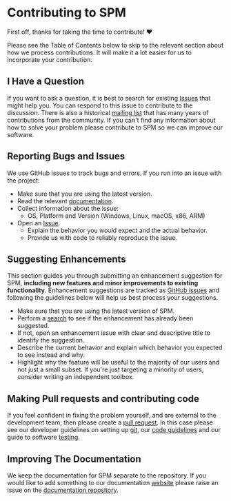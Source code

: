 <!-- omit in toc -->
# Contributing to SPM

First off, thanks for taking the time to contribute! ❤️

 Please see the Table of Contents below to skip to the relevant section about how we process contributions. It will make it a lot easier for us to incorporate your contribution. 

## I Have a Question

 If you want to ask a question, it is best to search for existing [Issues](https://github.com/spm/spm/issues) that might help you. You can respond to this issue to contribute to the discussion. There is also a historical [mailing list](http://jiscmail.ac.uk/cgi-bin/webadmin?A0=SPM) that has many years of contributions from the community. If you can't find any information about how to solve your problem please contribute to SPM so we can improve our software. 


## Reporting Bugs and Issues

We use GitHub issues to track bugs and errors. If you run into an issue with the project:

- Make sure that you are using the latest version.
- Read the relevant [documentation](https://www.fil.ion.ucl.ac.uk/spm/docs/).
- Collect information about the issue:
  - OS, Platform and Version (Windows, Linux, macOS, x86, ARM)
- Open an [Issue](https://github.com/spm/spm/issues/new).
	- Explain the behavior you would expect and the actual behavior.
	- Provide us with code to reliably reproduce the issue.


## Suggesting Enhancements

This section guides you through submitting an enhancement suggestion for SPM, **including new features and minor improvements to existing functionality**. Enhancement suggestions are tracked as [GitHub issues](https://github.com/spm/spm/issues) and following the guidelines below will help us best process your suggestions.

- Make sure that you are using the latest version of SPM.
- Perform a [search](https://github.com/spm/spm/issues) to see if the enhancement has already been suggested. 
- If not, open an enhancement issue with clear and descriptive title to identify the suggestion.
- Describe the current behavior and explain which behavior you expected to see instead and why. 
-  Highlight why the feature will be useful to the majority of our users and not just a small subset. If you're just targeting a minority of users, consider writing an independent toolbox.



## Making Pull requests and contributing code
If you feel confident in fixing the problem yourself, and are external to the development team, then please create a [pull request](https://github.com/spm/spm/pulls). In this case please see our developer guidelines on setting up [git](https://www.fil.ion.ucl.ac.uk/spm/docs/development/git/), our [code guidelines](https://www.fil.ion.ucl.ac.uk/spm/docs/development/guidelines/) and our guide to  software [testing](https://www.fil.ion.ucl.ac.uk/spm/docs/development/testing/).


## Improving The Documentation
We keep the documentation for SPM separate to the repository. If you would like to add something to our documentation [website](https://www.fil.ion.ucl.ac.uk/spm/docs/) please raise an issue on the [documentation repository](https://github.com/spm/spm-docs). 
